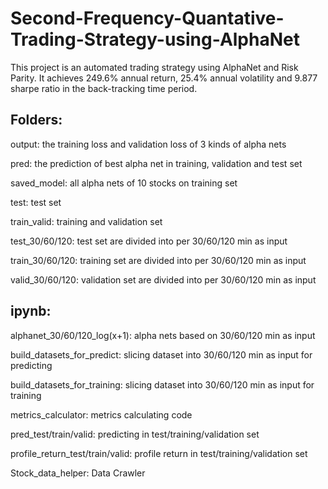 # Second-Frequency-Quantative-Trading-Strategy-using-AlphaNet

This project is an automated trading strategy using AlphaNet and Risk Parity. It achieves 249.6% annual return, 25.4% annual volatility and 9.877 sharpe ratio in the back-tracking time period.

## Folders:
output: the training loss and validation loss of 3 kinds of alpha nets

pred: the prediction of best alpha net in training, validation and test set

saved_model: all alpha nets of 10 stocks on training set

test: test set

train_valid: training and validation set

test_30/60/120: test set are divided into per 30/60/120 min as input

train_30/60/120: training set are divided into per 30/60/120 min as input

valid_30/60/120: validation set are divided into per 30/60/120 min as input

## ipynb:
alphanet_30/60/120_log(x+1): alpha nets based on 30/60/120 min as input

build_datasets_for_predict: slicing dataset into 30/60/120 min as input for predicting

build_datasets_for_training: slicing dataset into 30/60/120 min as input for training

metrics_calculator: metrics calculating code

pred_test/train/valid: predicting in test/training/validation set

profile_return_test/train/valid: profile return in test/training/validation set

Stock_data_helper: Data Crawler
